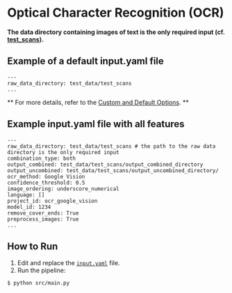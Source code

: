 # Optical Character Recognition (OCR)

**The data directory containing images of text is the only required input (cf. [test_scans](https://github.com/miielab/miienlp/tree/main/examples/test_data/test_scans)).**

## Example of a default input.yaml file

```
---
raw_data_directory: test_data/test_scans 
...
```

** For more details, refer to the [Custom and Default Options](https://github.com/patriChiril/miie_beta/blob/main/documentation/developer_documentation/ocr.md). **

## Example input.yaml file with all features
```
---
raw_data_directory: test_data/test_scans # the path to the raw data directory is the only required input
combination_type: both 
output_combined: test_data/test_scans/output_combined_directory
output_uncombined: test_data/test_scans/output_uncombined_directory/
ocr_method: Google Vision
confidence_threshold: 0.5
image_ordering: underscore_numerical
language: []
project_id: ocr_google_vision
model_id: 1234
remove_cover_ends: True
preprocess_images: True
...
```

## How to Run

1. Edit and replace the [`input.yaml`](https://github.com/miielab/miienlp/tree/main/miienlp/ocr/input_yamls) file.
2. Run the pipeline:
  ```
  $ python src/main.py
  ```




